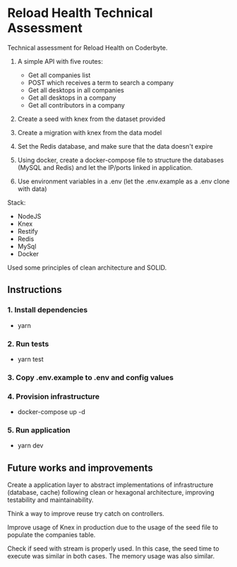 # Reload Health Technical Assessment

Technical assessment for Reload Health on Coderbyte.

1. A simple API with five routes:

   - Get all companies list
   - POST which receives a term to search a company
   - Get all desktops in all companies
   - Get all desktops in a company
   - Get all contributors in a company

2. Create a seed with knex from the dataset provided
3. Create a migration with knex from the data model
4. Set the Redis database, and make sure that the data doesn't expire
5. Using docker, create a docker-compose file to structure the databases (MySQL and Redis) and let the IP/ports linked in application.
6. Use environment variables in a .env (let the .env.example as a .env clone with data)

Stack:

- NodeJS
- Knex
- Restify
- Redis
- MySql
- Docker

Used some principles of clean architecture and SOLID.

## Instructions

### 1. Install dependencies

- yarn

### 2. Run tests

- yarn test

### 3. Copy .env.example to .env and config values

### 4. Provision infrastructure

- docker-compose up -d

### 5. Run application

- yarn dev

## Future works and improvements

Create a application layer to abstract implementations of infrastructure (database, cache) following clean or hexagonal architecture, improving testability and maintainability.

Think a way to improve reuse try catch on controllers.

Improve usage of Knex in production due to the usage of the seed file to populate the companies table.

Check if seed with stream is properly used. In this case, the seed time to execute was similar in both cases. The memory usage was also similar.
